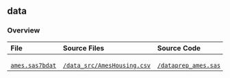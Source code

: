 ## data

### Overview

<table>

<thead>
<tr>
<th align="left">File</th>
<th align="left">Source Files</th>
<th align="left">Source Code</th>
</tr>
</thead>

<tbody>

<!-- AmesHousing.csv --> 
<tr>

<!-- * File -->
<td align="left">
<code><a target="_blank" rel="noopener noreferrer" href="https://github.com/j-honnacker/data-viz-SAS/blob/master/data/ames.sas7bdat">
ames.sas7bdat
</a></code>
</td>

<!-- * Source Files -->
<td align="left">
<code><a target="_blank" rel="noopener noreferrer" href="https://github.com/j-honnacker/data-viz-SAS/blob/master/data_src/AmesHousing.csv">
/data_src/AmesHousing.csv
</a></code>
</td>

<!-- * Source Code -->
<td align="left">
<code><a target="_blank" rel="noopener noreferrer" href="https://github.com/j-honnacker/data-viz-SAS/blob/master/dataprep_ames.sas">
/dataprep_ames.sas
</a></code>
</td>

</tr>

</tbody>

</table>
